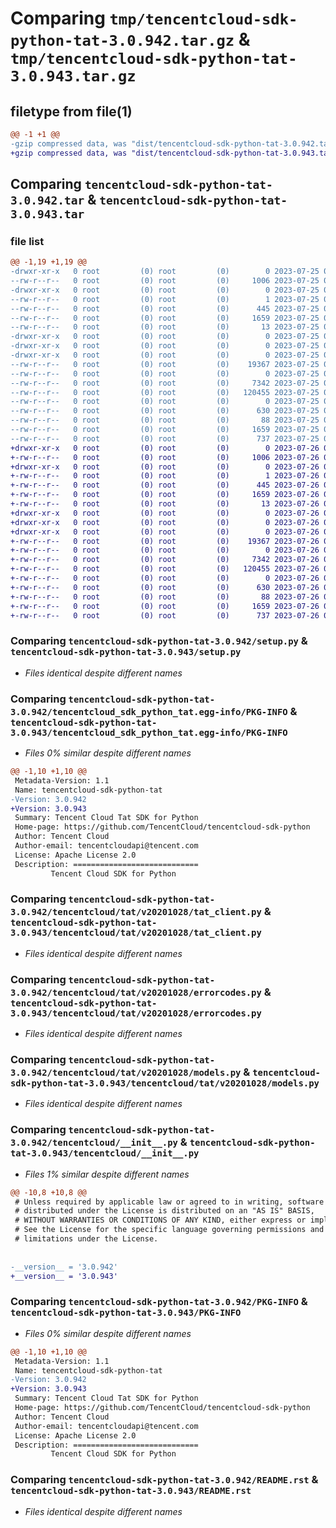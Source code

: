 # Comparing `tmp/tencentcloud-sdk-python-tat-3.0.942.tar.gz` & `tmp/tencentcloud-sdk-python-tat-3.0.943.tar.gz`

## filetype from file(1)

```diff
@@ -1 +1 @@
-gzip compressed data, was "dist/tencentcloud-sdk-python-tat-3.0.942.tar", last modified: Tue Jul 25 04:25:28 2023, max compression
+gzip compressed data, was "dist/tencentcloud-sdk-python-tat-3.0.943.tar", last modified: Wed Jul 26 00:44:21 2023, max compression
```

## Comparing `tencentcloud-sdk-python-tat-3.0.942.tar` & `tencentcloud-sdk-python-tat-3.0.943.tar`

### file list

```diff
@@ -1,19 +1,19 @@
-drwxr-xr-x   0 root         (0) root         (0)        0 2023-07-25 04:25:28.000000 tencentcloud-sdk-python-tat-3.0.942/
--rw-r--r--   0 root         (0) root         (0)     1006 2023-07-25 04:25:28.000000 tencentcloud-sdk-python-tat-3.0.942/setup.py
-drwxr-xr-x   0 root         (0) root         (0)        0 2023-07-25 04:25:28.000000 tencentcloud-sdk-python-tat-3.0.942/tencentcloud_sdk_python_tat.egg-info/
--rw-r--r--   0 root         (0) root         (0)        1 2023-07-25 04:25:28.000000 tencentcloud-sdk-python-tat-3.0.942/tencentcloud_sdk_python_tat.egg-info/dependency_links.txt
--rw-r--r--   0 root         (0) root         (0)      445 2023-07-25 04:25:28.000000 tencentcloud-sdk-python-tat-3.0.942/tencentcloud_sdk_python_tat.egg-info/SOURCES.txt
--rw-r--r--   0 root         (0) root         (0)     1659 2023-07-25 04:25:28.000000 tencentcloud-sdk-python-tat-3.0.942/tencentcloud_sdk_python_tat.egg-info/PKG-INFO
--rw-r--r--   0 root         (0) root         (0)       13 2023-07-25 04:25:28.000000 tencentcloud-sdk-python-tat-3.0.942/tencentcloud_sdk_python_tat.egg-info/top_level.txt
-drwxr-xr-x   0 root         (0) root         (0)        0 2023-07-25 04:25:28.000000 tencentcloud-sdk-python-tat-3.0.942/tencentcloud/
-drwxr-xr-x   0 root         (0) root         (0)        0 2023-07-25 04:25:28.000000 tencentcloud-sdk-python-tat-3.0.942/tencentcloud/tat/
-drwxr-xr-x   0 root         (0) root         (0)        0 2023-07-25 04:25:28.000000 tencentcloud-sdk-python-tat-3.0.942/tencentcloud/tat/v20201028/
--rw-r--r--   0 root         (0) root         (0)    19367 2023-07-25 04:25:28.000000 tencentcloud-sdk-python-tat-3.0.942/tencentcloud/tat/v20201028/tat_client.py
--rw-r--r--   0 root         (0) root         (0)        0 2023-07-25 04:25:28.000000 tencentcloud-sdk-python-tat-3.0.942/tencentcloud/tat/v20201028/__init__.py
--rw-r--r--   0 root         (0) root         (0)     7342 2023-07-25 04:25:28.000000 tencentcloud-sdk-python-tat-3.0.942/tencentcloud/tat/v20201028/errorcodes.py
--rw-r--r--   0 root         (0) root         (0)   120455 2023-07-25 04:25:28.000000 tencentcloud-sdk-python-tat-3.0.942/tencentcloud/tat/v20201028/models.py
--rw-r--r--   0 root         (0) root         (0)        0 2023-07-25 04:25:28.000000 tencentcloud-sdk-python-tat-3.0.942/tencentcloud/tat/__init__.py
--rw-r--r--   0 root         (0) root         (0)      630 2023-07-25 04:25:28.000000 tencentcloud-sdk-python-tat-3.0.942/tencentcloud/__init__.py
--rw-r--r--   0 root         (0) root         (0)       88 2023-07-25 04:25:28.000000 tencentcloud-sdk-python-tat-3.0.942/setup.cfg
--rw-r--r--   0 root         (0) root         (0)     1659 2023-07-25 04:25:28.000000 tencentcloud-sdk-python-tat-3.0.942/PKG-INFO
--rw-r--r--   0 root         (0) root         (0)      737 2023-07-25 04:25:28.000000 tencentcloud-sdk-python-tat-3.0.942/README.rst
+drwxr-xr-x   0 root         (0) root         (0)        0 2023-07-26 00:44:21.000000 tencentcloud-sdk-python-tat-3.0.943/
+-rw-r--r--   0 root         (0) root         (0)     1006 2023-07-26 00:44:20.000000 tencentcloud-sdk-python-tat-3.0.943/setup.py
+drwxr-xr-x   0 root         (0) root         (0)        0 2023-07-26 00:44:21.000000 tencentcloud-sdk-python-tat-3.0.943/tencentcloud_sdk_python_tat.egg-info/
+-rw-r--r--   0 root         (0) root         (0)        1 2023-07-26 00:44:21.000000 tencentcloud-sdk-python-tat-3.0.943/tencentcloud_sdk_python_tat.egg-info/dependency_links.txt
+-rw-r--r--   0 root         (0) root         (0)      445 2023-07-26 00:44:21.000000 tencentcloud-sdk-python-tat-3.0.943/tencentcloud_sdk_python_tat.egg-info/SOURCES.txt
+-rw-r--r--   0 root         (0) root         (0)     1659 2023-07-26 00:44:21.000000 tencentcloud-sdk-python-tat-3.0.943/tencentcloud_sdk_python_tat.egg-info/PKG-INFO
+-rw-r--r--   0 root         (0) root         (0)       13 2023-07-26 00:44:21.000000 tencentcloud-sdk-python-tat-3.0.943/tencentcloud_sdk_python_tat.egg-info/top_level.txt
+drwxr-xr-x   0 root         (0) root         (0)        0 2023-07-26 00:44:21.000000 tencentcloud-sdk-python-tat-3.0.943/tencentcloud/
+drwxr-xr-x   0 root         (0) root         (0)        0 2023-07-26 00:44:21.000000 tencentcloud-sdk-python-tat-3.0.943/tencentcloud/tat/
+drwxr-xr-x   0 root         (0) root         (0)        0 2023-07-26 00:44:21.000000 tencentcloud-sdk-python-tat-3.0.943/tencentcloud/tat/v20201028/
+-rw-r--r--   0 root         (0) root         (0)    19367 2023-07-26 00:44:20.000000 tencentcloud-sdk-python-tat-3.0.943/tencentcloud/tat/v20201028/tat_client.py
+-rw-r--r--   0 root         (0) root         (0)        0 2023-07-26 00:44:20.000000 tencentcloud-sdk-python-tat-3.0.943/tencentcloud/tat/v20201028/__init__.py
+-rw-r--r--   0 root         (0) root         (0)     7342 2023-07-26 00:44:20.000000 tencentcloud-sdk-python-tat-3.0.943/tencentcloud/tat/v20201028/errorcodes.py
+-rw-r--r--   0 root         (0) root         (0)   120455 2023-07-26 00:44:20.000000 tencentcloud-sdk-python-tat-3.0.943/tencentcloud/tat/v20201028/models.py
+-rw-r--r--   0 root         (0) root         (0)        0 2023-07-26 00:44:20.000000 tencentcloud-sdk-python-tat-3.0.943/tencentcloud/tat/__init__.py
+-rw-r--r--   0 root         (0) root         (0)      630 2023-07-26 00:44:20.000000 tencentcloud-sdk-python-tat-3.0.943/tencentcloud/__init__.py
+-rw-r--r--   0 root         (0) root         (0)       88 2023-07-26 00:44:21.000000 tencentcloud-sdk-python-tat-3.0.943/setup.cfg
+-rw-r--r--   0 root         (0) root         (0)     1659 2023-07-26 00:44:21.000000 tencentcloud-sdk-python-tat-3.0.943/PKG-INFO
+-rw-r--r--   0 root         (0) root         (0)      737 2023-07-26 00:44:20.000000 tencentcloud-sdk-python-tat-3.0.943/README.rst
```

### Comparing `tencentcloud-sdk-python-tat-3.0.942/setup.py` & `tencentcloud-sdk-python-tat-3.0.943/setup.py`

 * *Files identical despite different names*

### Comparing `tencentcloud-sdk-python-tat-3.0.942/tencentcloud_sdk_python_tat.egg-info/PKG-INFO` & `tencentcloud-sdk-python-tat-3.0.943/tencentcloud_sdk_python_tat.egg-info/PKG-INFO`

 * *Files 0% similar despite different names*

```diff
@@ -1,10 +1,10 @@
 Metadata-Version: 1.1
 Name: tencentcloud-sdk-python-tat
-Version: 3.0.942
+Version: 3.0.943
 Summary: Tencent Cloud Tat SDK for Python
 Home-page: https://github.com/TencentCloud/tencentcloud-sdk-python
 Author: Tencent Cloud
 Author-email: tencentcloudapi@tencent.com
 License: Apache License 2.0
 Description: ============================
         Tencent Cloud SDK for Python
```

### Comparing `tencentcloud-sdk-python-tat-3.0.942/tencentcloud/tat/v20201028/tat_client.py` & `tencentcloud-sdk-python-tat-3.0.943/tencentcloud/tat/v20201028/tat_client.py`

 * *Files identical despite different names*

### Comparing `tencentcloud-sdk-python-tat-3.0.942/tencentcloud/tat/v20201028/errorcodes.py` & `tencentcloud-sdk-python-tat-3.0.943/tencentcloud/tat/v20201028/errorcodes.py`

 * *Files identical despite different names*

### Comparing `tencentcloud-sdk-python-tat-3.0.942/tencentcloud/tat/v20201028/models.py` & `tencentcloud-sdk-python-tat-3.0.943/tencentcloud/tat/v20201028/models.py`

 * *Files identical despite different names*

### Comparing `tencentcloud-sdk-python-tat-3.0.942/tencentcloud/__init__.py` & `tencentcloud-sdk-python-tat-3.0.943/tencentcloud/__init__.py`

 * *Files 1% similar despite different names*

```diff
@@ -10,8 +10,8 @@
 # Unless required by applicable law or agreed to in writing, software
 # distributed under the License is distributed on an "AS IS" BASIS,
 # WITHOUT WARRANTIES OR CONDITIONS OF ANY KIND, either express or implied.
 # See the License for the specific language governing permissions and
 # limitations under the License.
 
 
-__version__ = '3.0.942'
+__version__ = '3.0.943'
```

### Comparing `tencentcloud-sdk-python-tat-3.0.942/PKG-INFO` & `tencentcloud-sdk-python-tat-3.0.943/PKG-INFO`

 * *Files 0% similar despite different names*

```diff
@@ -1,10 +1,10 @@
 Metadata-Version: 1.1
 Name: tencentcloud-sdk-python-tat
-Version: 3.0.942
+Version: 3.0.943
 Summary: Tencent Cloud Tat SDK for Python
 Home-page: https://github.com/TencentCloud/tencentcloud-sdk-python
 Author: Tencent Cloud
 Author-email: tencentcloudapi@tencent.com
 License: Apache License 2.0
 Description: ============================
         Tencent Cloud SDK for Python
```

### Comparing `tencentcloud-sdk-python-tat-3.0.942/README.rst` & `tencentcloud-sdk-python-tat-3.0.943/README.rst`

 * *Files identical despite different names*

